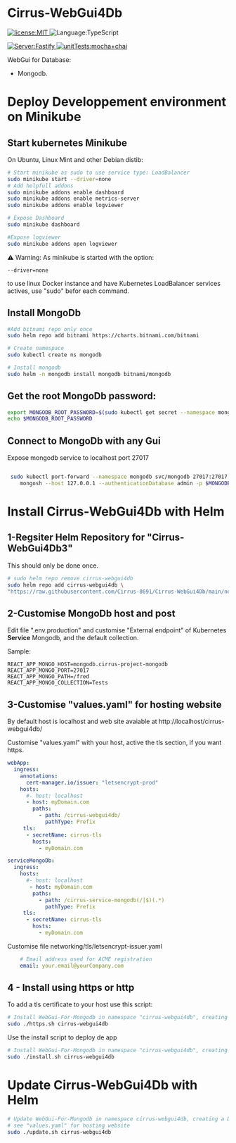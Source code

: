 # Cirrus-WebGui4Db
<p>
  <a href="./LICENSE">
      <img
        alt="license:MIT"
        src="https://img.shields.io/badge/License-MIT-blue"
      />
  </a>
  <img
      alt="Language:TypeScript"
      src="https://img.shields.io/badge/Language-TypeScript-purple"
  />
</p>
<p>
  <a href="https://www.fastify.io/">
    <img
        alt="Server:Fastify"
        src="https://img.shields.io/badge/Server-Fastify-45d298"
    />
  </a>
  <a href="https://mochajs.org/">
    <img
        alt="unitTests:mocha+chai"
        src="https://img.shields.io/badge/Unit_Tests-Chai_Mocha-aa4720"
    />
  </a>
</p>

WebGui for Database: 

- Mongodb.

# Deploy Developpement environment on Minikube

## Start kubernetes Minikube
On Ubuntu, Linux Mint and other Debian distib:

```bash
# Start minikube as sudo to use service type: LoadBalancer
sudo minikube start --driver=none
# Add helpfull addons
sudo minikube addons enable dashboard
sudo minikube addons enable metrics-server
sudo minikube addons enable logviewer

# Expose Dashboard
sudo minikube dashboard

#Expose logviewer
sudo minikube addons open logviewer

```

⚠️ Warning: As minikube is started with the option: 
```
--driver=none
```
to use linux Docker instance and have Kubernetes LoadBalancer services actives, use "sudo" befor each command.


## Install MongoDb
```bash
#Add bitnami repo only once
sudo helm repo add bitnami https://charts.bitnami.com/bitnami 

# Create namespace
sudo kubectl create ns mongodb

# Install mongodb
sudo helm -n mongodb install mongodb bitnami/mongodb 

```

## Get the root MongoDb password:
```bash
export MONGODB_ROOT_PASSWORD=$(sudo kubectl get secret --namespace mongodb mongodb -o jsonpath="{.data.mongodb-root-password}" | base64 -d)
echo $MONGODB_ROOT_PASSWORD

 ```

## Connect to MongoDb with any Gui

Expose mongodb service to localhost port 27017

```bash

 sudo kubectl port-forward --namespace mongodb svc/mongodb 27017:27017 &
    mongosh --host 127.0.0.1 --authenticationDatabase admin -p $MONGODB_ROOT_PASSWORD

```

# Install Cirrus-WebGui4Db with Helm

## 1-Regsiter Helm Repository for "Cirrus-WebGui4Db3"
This should only be done once.
```bash
# sudo helm repo remove cirrus-webgui4db
sudo helm repo add cirrus-webgui4db \
"https://raw.githubusercontent.com/Cirrus-8691/Cirrus-WebGui4Db/main/networking/repository"

```

## 2-Customise MongoDb host and post
Edit file ".env.production" and customise "External endpoint" of Kubernetes **Service** Mongodb, and the default collection.

Sample:
```
REACT_APP_MONGO_HOST=mongodb.cirrus-project-mongodb
REACT_APP_MONGO_PORT=27017
REACT_APP_MONGO_PATH=/fred
REACT_APP_MONGO_COLLECTION=Tests
```

## 3-Customise "values.yaml" for hosting website
By default host is localhost and web site avaiable at http://localhost/cirrus-webgui4db/

Customise "values.yaml" with your host, active the tls section, if you want https.

```yaml
webApp:
  ingress:
    annotations:
      cert-manager.io/issuer: "letsencrypt-prod"
    hosts:
      #- host: localhost
      - host: myDomain.com
        paths:
          - path: /cirrus-webgui4db/
            pathType: Prefix
     tls:
      - secretName: cirrus-tls
        hosts:
          - myDomain.com

serviceMongoDb:
  ingress:
    hosts:
      #- host: localhost
       - host: myDomain.com
        paths:
          - path: /cirrus-service-mongodb(/|$)(.*)
            pathType: Prefix
     tls:
      - secretName: cirrus-tls
        hosts:
          - myDomain.com
```

Customise file networking/tls/letsencrypt-issuer.yaml
```yaml
    # Email address used for ACME registration
    email: your.email@yourCompany.com
```

## 4 - Install using https or http
To add a tls certificate to your host use this script:

```bash
# Install WebGui-For-Mongodb in namespace "cirrus-webgui4db", creating a Docker image on the fly.
sudo ./https.sh cirrus-webgui4db
```

Use the install script to deploy de app

```bash
# Install WebGui-For-Mongodb in namespace "cirrus-webgui4db", creating a Docker image on the fly.
sudo ./install.sh cirrus-webgui4db

```

# Update Cirrus-WebGui4Db with Helm

```bash
# Update WebGui-For-Mongodb in namespace cirrus-webgui4db, creating a Docker image on the fly.
# see "values.yaml" for hosting website
sudo ./update.sh cirrus-webgui4db

```
